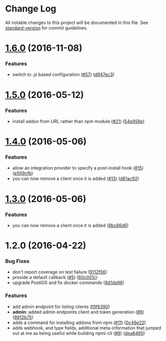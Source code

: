 # Change Log

All notable changes to this project will be documented in this file. See [standard-version](https://github.com/conventional-changelog/standard-version) for commit guidelines.

<a name="1.6.0"></a>
# [1.6.0](https://github.com/npm/oauth2-server-pg/compare/v1.5.0...v1.6.0) (2016-11-08)


### Features

* switch to .js based configuration ([#57](https://github.com/npm/oauth2-server-pg/issues/57)) ([d947ec3](https://github.com/npm/oauth2-server-pg/commit/d947ec3))



<a name="1.5.0"></a>
# [1.5.0](https://github.com/npm/oauth2-server-pg/compare/v1.2.0...v1.5.0) (2016-05-12)


### Features

* install addon from URL rather than npm module ([#21](https://github.com/npm/oauth2-server-pg/issues/21)) ([54e959e](https://github.com/npm/oauth2-server-pg/commit/54e959e))


<a name="1.4.0"></a>
# [1.4.0](https://github.com/npm/oauth2-server-pg/compare/v1.2.0...v1.4.0) (2016-05-06)


### Features

* allow an integration provider to specify a post-install hook ([#15](https://github.com/npm/oauth2-server-pg/issues/15)) ([e509cfb](https://github.com/npm/oauth2-server-pg/commit/e509cfb))
* you can now remove a client once it is added ([#13](https://github.com/npm/oauth2-server-pg/issues/13)) ([d81ac92](https://github.com/npm/oauth2-server-pg/commit/d81ac92))



<a name="1.3.0"></a>
# [1.3.0](https://github.com/npm/oauth2-server-pg/compare/v1.2.0...v1.3.0) (2016-05-06)


### Features

* you can now remove a client once it is added ([9bc86d6](https://github.com/npm/oauth2-server-pg/commit/9bc86d6))



<a name="1.2.0"></a>
# 1.2.0 (2016-04-22)


### Bug Fixes

* don't report coverage on test failure ([9112f56](https://github.com/npm/oauth2-server-pg/commit/9112f56))
* provide a default callback ([#5](https://github.com/npm/oauth2-server-pg/issues/5)) ([60c001c](https://github.com/npm/oauth2-server-pg/commit/60c001c))
* upgrade PostGIS and fix docker commands ([8d1da96](https://github.com/npm/oauth2-server-pg/commit/8d1da96))

### Features

* add admin endpoint for listing clients ([f0f6390](https://github.com/npm/oauth2-server-pg/commit/f0f6390))
* **admin:** added admin endpoints client and token generation ([#8](https://github.com/npm/oauth2-server-pg/issues/8)) ([8912b75](https://github.com/npm/oauth2-server-pg/commit/8912b75))
* adds a command for installing addons from npm ([#11](https://github.com/npm/oauth2-server-pg/issues/11)) ([0c46e22](https://github.com/npm/oauth2-server-pg/commit/0c46e22))
* adds webhook, and type fields, additional meta-information that jumped out at me as being useful while building npmi-cli ([#9](https://github.com/npm/oauth2-server-pg/issues/9)) ([dea8495](https://github.com/npm/oauth2-server-pg/commit/dea8495))
